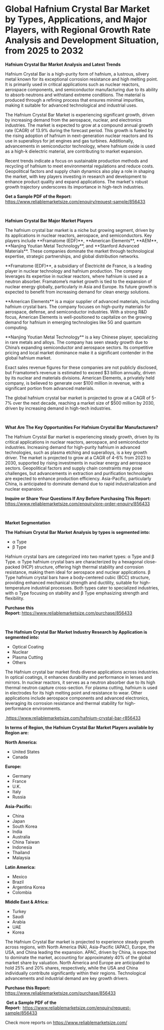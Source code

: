<p><h1>Global Hafnium Crystal Bar Market by Types, Applications, and Major Players, with Regional Growth Rate Analysis and Development Situation, from 2025 to 2032</h1></p><p><strong>Hafnium Crystal Bar Market Analysis and Latest Trends</strong></p>
<p><p>Hafnium Crystal Bar is a high-purity form of hafnium, a lustrous, silvery metal known for its exceptional corrosion resistance and high melting point. It is primarily used in critical applications such as nuclear reactors, aerospace components, and semiconductor manufacturing due to its ability to absorb neutrons and withstand extreme conditions. The material is produced through a refining process that ensures minimal impurities, making it suitable for advanced technological and industrial uses.</p><p>The Hafnium Crystal Bar Market is experiencing significant growth, driven by increasing demand from the aerospace, nuclear, and electronics industries. The market is expected to grow at a compound annual growth rate (CAGR) of 13.9% during the forecast period. This growth is fueled by the rising adoption of hafnium in next-generation nuclear reactors and its use in superalloys for jet engines and gas turbines. Additionally, advancements in semiconductor technology, where hafnium oxide is used as a high-k dielectric material, are contributing to market expansion.</p><p>Recent trends indicate a focus on sustainable production methods and recycling of hafnium to meet environmental regulations and reduce costs. Geopolitical factors and supply chain dynamics also play a role in shaping the market, with key players investing in research and development to enhance product quality and expand applications. The market's robust growth trajectory underscores its importance in high-tech industries.</p></p>
<p><strong>Get a Sample PDF of the Report:&nbsp;</strong> <a href="https://www.reliablemarketsize.com/enquiry/request-sample/856433?utm_campaign=2249&utm_medium=2&utm_source=Github&utm_content=ia&utm_term=25012025&utm_id=hafnium-crystal-bar">https://www.reliablemarketsize.com/enquiry/request-sample/856433</a></p>
<p>&nbsp;</p>
<p><strong>Hafnium Crystal Bar Major Market Players</strong></p>
<p><p>The hafnium crystal bar market is a niche but growing segment, driven by its applications in nuclear reactors, aerospace, and semiconductors. Key players include **Framatome (EDF)**, **American Elements**, **AEM**, **Nanjing Youtian Metal Technology**, and **Stanford Advanced Materials**. These companies dominate the market through technological expertise, strategic partnerships, and global distribution networks.</p><p>**Framatome (EDF)**, a subsidiary of Électricité de France, is a leading player in nuclear technology and hafnium production. The company leverages its expertise in nuclear reactors, where hafnium is used as a neutron absorber. Framatome’s market growth is tied to the expansion of nuclear energy globally, particularly in Asia and Europe. Its future growth is expected to benefit from increasing demand for clean energy solutions.</p><p>**American Elements** is a major supplier of advanced materials, including hafnium crystal bars. The company focuses on high-purity materials for aerospace, defense, and semiconductor industries. With a strong R&D focus, American Elements is well-positioned to capitalize on the growing demand for hafnium in emerging technologies like 5G and quantum computing.</p><p>**Nanjing Youtian Metal Technology** is a key Chinese player, specializing in rare metals and alloys. The company has seen steady growth due to China’s expanding semiconductor and aerospace sectors. Its competitive pricing and local market dominance make it a significant contender in the global hafnium market.</p><p>Exact sales revenue figures for these companies are not publicly disclosed, but Framatome’s revenue is estimated to exceed $3 billion annually, driven by its nuclear and materials divisions. American Elements, a privately held company, is believed to generate over $100 million in revenue, with a significant portion from advanced materials.</p><p>The global hafnium crystal bar market is projected to grow at a CAGR of 5-7% over the next decade, reaching a market size of $500 million by 2030, driven by increasing demand in high-tech industries.</p></p>
<p>&nbsp;</p>
<p><strong>What Are The Key Opportunities For Hafnium Crystal Bar Manufacturers?</strong></p>
<p><p>The Hafnium Crystal Bar market is experiencing steady growth, driven by its critical applications in nuclear reactors, aerospace, and semiconductor industries. Increasing demand for high-purity hafnium in advanced technologies, such as plasma etching and superalloys, is a key growth driver. The market is projected to grow at a CAGR of 4-6% from 2023 to 2030, supported by rising investments in nuclear energy and aerospace sectors. Geopolitical factors and supply chain constraints may pose challenges, but advancements in extraction and purification technologies are expected to enhance production efficiency. Asia-Pacific, particularly China, is anticipated to dominate demand due to rapid industrialization and nuclear expansion.</p></p>
<p><strong>Inquire or Share Your Questions If Any Before Purchasing This Report:</strong> <a href="https://www.reliablemarketsize.com/enquiry/pre-order-enquiry/856433?utm_campaign=2249&utm_medium=2&utm_source=Github&utm_content=ia&utm_term=25012025&utm_id=hafnium-crystal-bar">https://www.reliablemarketsize.com/enquiry/pre-order-enquiry/856433</a></p>
<p>&nbsp;</p>
<p><strong>Market Segmentation</strong></p>
<p><strong>The Hafnium Crystal Bar Market Analysis by types is segmented into:</strong></p>
<p><ul><li>α Type</li><li>β Type</li></ul></p>
<p><p>Hafnium crystal bars are categorized into two market types: α Type and β Type. α Type hafnium crystal bars are characterized by a hexagonal close-packed (HCP) structure, offering high thermal stability and corrosion resistance, making them ideal for aerospace and nuclear applications. β Type hafnium crystal bars have a body-centered cubic (BCC) structure, providing enhanced mechanical strength and ductility, suitable for high-temperature industrial processes. Both types cater to specialized industries, with α Type focusing on stability and β Type emphasizing strength and flexibility.</p></p>
<p><strong>Purchase this Report:&nbsp;</strong><a href="https://www.reliablemarketsize.com/purchase/856433?utm_campaign=2249&utm_medium=2&utm_source=Github&utm_content=ia&utm_term=25012025&utm_id=hafnium-crystal-bar">https://www.reliablemarketsize.com/purchase/856433</a></p>
<p>&nbsp;</p>
<p><strong>The Hafnium Crystal Bar Market Industry Research by Application is segmented into:</strong></p>
<p><ul><li>Optical Coating</li><li>Nuclear</li><li>Plasma Cutting</li><li>Others</li></ul></p>
<p><p>The Hafnium crystal bar market finds diverse applications across industries. In optical coatings, it enhances durability and performance in lenses and mirrors. In nuclear reactors, it serves as a neutron absorber due to its high thermal neutron capture cross-section. For plasma cutting, hafnium is used in electrodes for its high melting point and resistance to wear. Other applications include aerospace components and advanced electronics, leveraging its corrosion resistance and thermal stability for high-performance environments.</p></p>
<p><a href="https://www.reliablemarketsize.com/hafnium-crystal-bar-r856433?utm_campaign=2249&utm_medium=2&utm_source=Github&utm_content=ia&utm_term=25012025&utm_id=hafnium-crystal-bar">&nbsp;https://www.reliablemarketsize.com/hafnium-crystal-bar-r856433</a></p>
<p><strong>In terms of Region, the Hafnium Crystal Bar Market Players available by Region are:</strong></p>
<p>
    <p> <strong> North America: </strong>
        <ul>
            <li>United States</li>
            <li>Canada</li>
        </ul>
        </p> 
    <p> <strong> Europe: </strong>
        <ul>
            <li>Germany</li>
            <li>France</li>
            <li>U.K.</li>
            <li>Italy</li>
            <li>Russia</li>
        </ul>
        </p> 
    <p> <strong> Asia-Pacific: </strong>
        <ul>
            <li>China</li>
            <li>Japan</li>
            <li>South Korea</li>
            <li>India</li>
            <li>Australia</li>
            <li>China Taiwan</li>
            <li>Indonesia</li>
            <li>Thailand</li>
            <li>Malaysia</li>
        </ul>
        </p> 
    <p> <strong> Latin America: </strong>
        <ul>
            <li>Mexico</li>
            <li>Brazil</li>
            <li>Argentina Korea</li>
            <li>Colombia</li>
        </ul>
        </p> 
    <p> <strong> Middle East & Africa: </strong>
        <ul>
            <li>Turkey</li>
            <li>Saudi</li>
            <li>Arabia</li>
            <li>UAE</li>
            <li>Korea</li>
        </ul>
    </p>
    </p>
<p><p>The Hafnium Crystal Bar market is projected to experience steady growth across regions, with North America (NA), Asia-Pacific (APAC), Europe, the USA, and China leading the expansion. APAC, driven by China, is expected to dominate the market, accounting for approximately 40% of the global market share by valuation. North America and Europe are anticipated to hold 25% and 20% shares, respectively, while the USA and China individually contribute significantly within their regions. Technological advancements and industrial demand are key growth drivers.</p></p>
<p><strong>Purchase this Report: </strong><a href="https://www.reliablemarketsize.com/purchase/856433?utm_campaign=2249&utm_medium=2&utm_source=Github&utm_content=ia&utm_term=25012025&utm_id=hafnium-crystal-bar">https://www.reliablemarketsize.com/purchase/856433</a></p>
<p>&nbsp;<strong>Get a Sample PDF of the Report:&nbsp;&nbsp;</strong><a href="https://www.reliablemarketsize.com/enquiry/request-sample/856433?utm_campaign=2249&utm_medium=2&utm_source=Github&utm_content=ia&utm_term=25012025&utm_id=hafnium-crystal-bar">https://www.reliablemarketsize.com/enquiry/request-sample/856433</a></p>
<p><strong></strong></p>
<p>Check more reports on <a href="https://www.reliablemarketsize.com/?utm_campaign=2249&utm_medium=2&utm_source=Github&utm_content=ia&utm_term=25012025&utm_id=hafnium-crystal-bar">https://www.reliablemarketsize.com/</a></p>